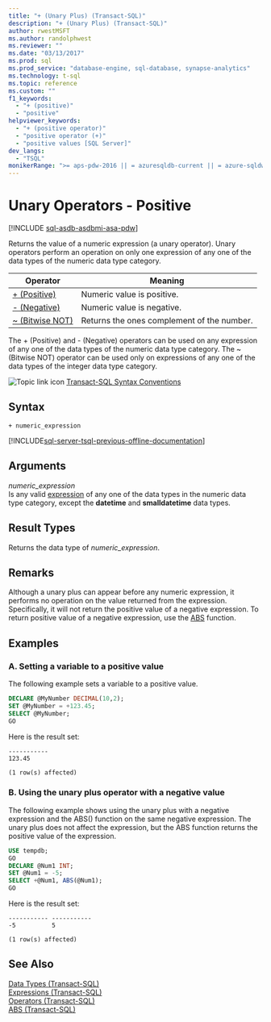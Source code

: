 ```yaml
---
title: "+ (Unary Plus) (Transact-SQL)"
description: "+ (Unary Plus) (Transact-SQL)"
author: rwestMSFT
ms.author: randolphwest
ms.reviewer: ""
ms.date: "03/13/2017"
ms.prod: sql
ms.prod_service: "database-engine, sql-database, synapse-analytics"
ms.technology: t-sql
ms.topic: reference
ms.custom: ""
f1_keywords:
  - "+ (positive)"
  - "positive"
helpviewer_keywords:
  - "+ (positive operator)"
  - "positive operator (+)"
  - "positive values [SQL Server]"
dev_langs:
  - "TSQL"
monikerRange: ">= aps-pdw-2016 || = azuresqldb-current || = azure-sqldw-latest || >= sql-server-2016 || >= sql-server-linux-2017 || = azuresqldb-mi-current"
---
```


# Unary Operators - Positive

[!INCLUDE [sql-asdb-asdbmi-asa-pdw](../../includes/applies-to-version/sql-asdb-asdbmi-asa.md)]

Returns the value of a numeric expression (a unary operator). Unary operators perform an operation on only one expression of any one of the data types of the numeric data type category.   
  
|Operator|Meaning|  
|--------------|-------------|  
|[+ (Positive)](../../t-sql/language-elements/unary-operators-positive.md)|Numeric value is positive.|  
|[- (Negative)](../../t-sql/language-elements/unary-operators-negative.md)|Numeric value is negative.|  
|[~ (Bitwise NOT)](../../t-sql/language-elements/bitwise-not-transact-sql.md)|Returns the ones complement of the number.|  
  
 The + (Positive) and - (Negative) operators can be used on any expression of any one of the data types of the numeric data type category. The ~ (Bitwise NOT) operator can be used only on expressions of any one of the data types of the integer data type category.  
  
 ![Topic link icon](../../database-engine/configure-windows/media/topic-link.gif "Topic link icon") [Transact-SQL Syntax Conventions](../../t-sql/language-elements/transact-sql-syntax-conventions-transact-sql.md)  
  
## Syntax  
  
```syntaxsql
+ numeric_expression  
```  
  
[!INCLUDE[sql-server-tsql-previous-offline-documentation](../../includes/sql-server-tsql-previous-offline-documentation.md)]

## Arguments
 *numeric_expression*  
 Is any valid [expression](../../t-sql/language-elements/expressions-transact-sql.md) of any one of the data types in the numeric data type category, except the **datetime** and **smalldatetime** data types.  
  
## Result Types  
 Returns the data type of *numeric_expression*.  
  
## Remarks  
 Although a unary plus can appear before any numeric expression, it performs no operation on the value returned from the expression. Specifically, it will not return the positive value of a negative expression. To return positive value of a negative expression, use the [ABS](../../t-sql/functions/abs-transact-sql.md) function.  
  
## Examples  
  
### A. Setting a variable to a positive value  
 The following example sets a variable to a positive value.  
  
```sql  
DECLARE @MyNumber DECIMAL(10,2);  
SET @MyNumber = +123.45;  
SELECT @MyNumber;  
GO  
```  
  
 Here is the result set:  
  
```  
-----------   
123.45            
  
(1 row(s) affected)  
```  
  
### B. Using the unary plus operator with a negative value  
 The following example shows using the unary plus with a negative expression and the ABS() function on the same negative expression. The unary plus does not affect the expression, but the ABS function returns the positive value of the expression.  
  
```sql  
USE tempdb;  
GO  
DECLARE @Num1 INT;  
SET @Num1 = -5;  
SELECT +@Num1, ABS(@Num1);  
GO  
```  
  
 Here is the result set:  
  
```  
----------- -----------  
-5          5  
  
(1 row(s) affected)  
```  
  
## See Also  
 [Data Types &#40;Transact-SQL&#41;](../../t-sql/data-types/data-types-transact-sql.md)   
 [Expressions &#40;Transact-SQL&#41;](../../t-sql/language-elements/expressions-transact-sql.md)   
 [Operators &#40;Transact-SQL&#41;](../../t-sql/language-elements/operators-transact-sql.md)   
 [ABS &#40;Transact-SQL&#41;](../../t-sql/functions/abs-transact-sql.md)  
  
  
